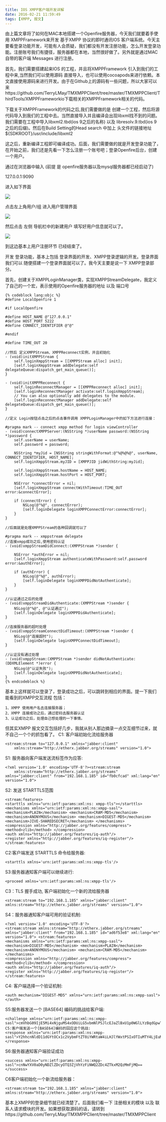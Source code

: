 ```yaml
---
title: IOS XMPP客户端开发详解
date: 2016-02-21 11:59:49
tags: [XMPP, 报文]
---
```


由上篇文章将了如何在MAC本地搭建一个Openfire服务器，今天我们就要着手使用 XMPPFramework来开发 基于XMPP 协议的即时通讯IOS 客户端系统。今天主要看登录功能开发，可能有人会质疑，我们都没有开发注册功能，怎么开发登录功能。注册账号我们有捷径，服务器都在本地，当然很好做了。另外就是通过MAC 自带的客户端 Messages 进行注册。

<!-- more -->

首先，我们需要搭建起来IOS 的工程，并且将XMPPFramework 引入到我们的工程中来,当然我们可以使用源码 
直接导入，也可以使用cocoapods来进行依赖。本文直接使用源码来进行开发。由于在Github上的源码有一些问题，所以大家可以来https://github.com/TerryLMay/TMXMPPClient/tree/master/TMXMPPClient/ThirdTools/XMPPFrameworkio下载相关的XMPPFramework相关的代码。

下载关于XMPPFramework的代码之后,我们需要做的是 创建一个工程，然后将源代码导入到我们的工程中去。当然直接导入并且编译会出现libxml找不到的问题。我们需要在工程中导入libxml2.tbd(ios 9之后的名称) 以及 libresolv.9.tbd(ios 9之后的后缀)。然后在Build Setting的Head search 中加上 头文件的链接地址
${SDKROOT}/usr/include/libxml2

这之后，重新编译工程即可编译成功。后面，我们需要做的就是开发登录功能了，在开始之前，我们还是先看一下怎么注册一个账号吧；登录Openfire后台，创建一个用户。

通过在浏览器中输入 (前提 是 openfire服务器以及mysql服务器都已经启动了)

127.0.0.1:9090     

进入如下界面

<img src='/img/blogImages/XMPPLogin/OpenFireServerHomePage.png'/>

点击左上角用户/组 进入用户管理界面

<img src='/img/blogImages/XMPPLogin/OpenfireUserHomePage.png'/>

然后点击 左侧 导航栏中的新建用户 填写好用户信息就可以了。

<img src='/img/blogImages/XMPPLogin/OpenfireCreateUserPage.png'/>

到这边基本上用户注册环节 已经结束了。

开发 登录功能，基本上包括 登录界面的开发、XMPP登录逻辑的开发。登录界面我们可以 随便搭建一个登录界面就可以了。我今天主要是说一下 XMPP登录部分。

首先，创建关于XMPPLoginManager类，实现XMPPStreamDelegate，我定义了自己的一个宏，表示使用的Openfire服务器的地址 以及 端口号


	{% codeblock lang:objc %}	
	#define LocalOpenfire 1

	#if LocalOpenfire

	#define HOST_NAME @"127.0.0.1"
	#define HOST_PORT 5222
	#define CONNECT_IDENTIFIER @"@"

	#endif

	#define TIME_OUT 20
	
	//然后 定义XMPPStream、XMPPReconnect实例，并且初始化
	- (void)initXMPPStream {
	    self.loginXmppStream = [[XMPPStream alloc] init];
	    [self.loginXmppStream addDelegate:self delegateQueue:dispatch_get_main_queue()];
	}

	- (void)initXMPPReconnect {
	    self.loginReconnectManager = [[XMPPReconnect alloc] init];
	    [self.loginReconnectManager activate:self.loginXmppStream];
	    // You can also optionally add delegates to the module.
	    [self.loginReconnectManager addDelegate:self delegateQueue:dispatch_get_main_queue()];
	}

	//定义 Login按钮点击之后的点击事件调用 XMPPLoginManager中的如下方法进行连接：
	
	#pragma mark -- connect xmpp method for login viewController
	- (void)connectXMPPServer:(NSString *)userName password:(NSString *)password {
	    self.userName = userName;
	    self.password = password;

	    NSString *myJid = [NSString stringWithFormat:@"%@%@%@", userName, CONNECT_IDENTIFIER, HOST_NAME];
	    self.loginXmppStream.myJID = [XMPPJID jidWithString:myJid];

	    self.loginXmppStream.hostName = HOST_NAME;
	    self.loginXmppStream.hostPort = HOST_PORT;

	    NSError *connectError = nil;
	    [self.loginXmppStream connectWithTimeout:TIME_OUT error:&connectError];

	    if (connectError) {
	        NSLog(@"%@", connectError);
	        [self.loginDelegate loginXMPPConnectError:connectError];
	    }
	}

	//后面就是处理XMPPStream的各种回调就可以了

	#pragma mark -- xmppstream delegate
	//连接xmpp成功之后,使用密码认证
	- (void)xmppStreamDidConnect:(XMPPStream *)sender {

	    NSError *authError = nil;
	    [self.loginXmppStream authenticateWithPassword:self.password error:&authError];

	    if (authError) {
	        NSLog(@"%@", authError);
	        [self.loginDelegate loginXMPPDidNotAuthenticate];
	    }
	}

	//认证通过之后的处理
	- (void)xmppStreamDidAuthenticate:(XMPPStream *)sender {
	    NSLog(@"%@", @"认证通过");
	    [self.loginDelegate loginXMPPDidAuthenticate];
	}

	//连接服务器的超时处理
	- (void)xmppStreamConnectDidTimeout:(XMPPStream *)sender {
	    NSLog(@"连接超时");
	    [self.loginDelegate loginXMPPConnectDidTimeout];
	}

	//认证没有通过处理
	- (void)xmppStream:(XMPPStream *)sender didNotAuthenticate:(DDXMLElement *)error {
	    NSLog(@"认证失败");
	    [self.loginDelegate loginXMPPDidNotAuthenticate];
	}
	{% endcodeblock %}
	
基本上这样就可以登录了，登录成功之后，可以跳转到相应的界面。提一下我们 能看到的XMPP交互流程 包括：

	1、XMPP 使用用户名去连接服务器；
	2、XMPP 连接成功之后，通过密码去服务器认证
	3、认证成功之后，处理自己想处理的一下事情。

但其实XMPP 报文交互包括好几步，我就从别人那边摘录一点交互细节过来，就不自己一个个的抓包看了。
C1: 客户端初始化流给服务器 

	<stream:stream to="127.0.0.1" xmlns="jabber:client" 
		xmlns:stream="http://etherx.jabber.org/streams" version="1.0"> 

S1: 服务器向客户端发送流标签作为应答: 

	<?xml version='1.0' encoding='UTF-8'?><stream:stream 
		xmlns:stream="http://etherx.jabber.org/streams" xmlns="jabber:client" from="192.168.1.185" id="fb0cfcad" xml:lang="en" version="1.0"> 

S2: 发送 STARTTLS范围 

	<stream:features> 
	<starttls xmlns="urn:ietf:params:xml:ns: xmpp-tls"></starttls> <mechanisms xmlns="urn:ietf:params:xml:ns:xmpp-sasl"> 
	<mechanism>PLAIN</mechanism> <mechanism>CRAM-MD5</mechanism> <mechanism>ANONYMOUS</mechanism> <mechanism>DIGEST-MD5</mechanism> <mechanism>JIVE-SHAREDSECRET</mechanism> </mechanisms> 
	<compression xmlns="http://jabber.org/features/compress"> 
	<method>zlib</method> </compression> 
	<auth xmlns="http://jabber.org/features/iq-auth"/> 
	<register xmlns="http://jabber.org/features/iq-register"/> </stream:features>  

C2:客户端发送 STARTTLS 命令给服务器: 

	<starttls xmlns='urn:ietf:params:xml:ns:xmpp-tls'/> 

S3:服务器通知客户端可以继续进行: 

	<proceed xmlns='urn:ietf:params:xml:ns:xmpp-tls'/> 

C3：TLS 握手成功, 客户端初始化一个新的流给服务器

	<stream:stream to="192.168.1.185" xmlns="jabber:client" 
	xmlns:stream="http://etherx.jabber.org/streams" version="1.0">  

S4：服务器通知客户端可用的验证机制: 

	<?xml version='1.0' encoding='UTF-8'?> 
	<stream:stream xmlns:stream="http://etherx.jabber.org/streams" 
	xmlns="jabber:client" from="192.168.1.185" id="ad6f53e8" xml:lang="en" version="1.0"> <stream:features> 
	<mechanisms xmlns="urn:ietf:params:xml:ns:xmpp-sasl"> <mechanism>DIGEST-MD5</mechanism> <mechanism>PLAIN</mechanism> 
	<mechanism>ANONYMOUS</mechanism> <mechanism>CRAM-MD5</mechanism> </mechanisms> 
	<compression xmlns="http://jabber.org/features/compress"> <method>zlib</method> </compression> 
	<auth xmlns="http://jabber.org/features/iq-auth"/> 
	<register xmlns="http://jabber.org/features/iq-register"/> </stream:features> 

C4: 客户端选择一个验证机制: 

	<auth mechanism="DIGEST-MD5" xmlns="urn:ietf:params:xml:ns:xmpp-sasl"></auth> 

S5:服务器发送一个 [BASE64] 编码的挑战给客户端: 

	<challenge xmlns="urn:ietf:params:xml:ns:xmpp-sasl">cmVhbG09IjE5Mi4xNjguMS4xODUiLG5vbmNlPSJlcEJaZlBxU1p0WGlLYzBqdGpwT0I1a01HMHdiY0hsUmNhOE52ZE9SIixxb3A9ImF1dGgiLGNoYXJzZXQ9dXRmLTgsYWxnb3JpdGhtPW1kNS1zZXNz</challenge>  C5:客户端发送一个[BASE64]编码的回应这个挑战: 
	<response xmlns="urn:ietf:params:xml:ns:xmpp-sasl">Y2hhcnNldD11dGYtOCx1c2VybmFtZT0iYWRtaW4iLHJlYWxtPSIxOTIuMTY4LjEuMTg1Iixub25jZT0iZXBCWmZQcVNadFhpS2MwanRqcE9CNWtNRzB3YmNIbFJjYThOdmRPUiIsbmM9MDAwMDAwMDEsY25vbmNlPSJMNDJ1SE1XK2piemh6N1hzdWRndHN1V1VIT2hNZmFLVUJpcU5iR1p2IixkaWdlc3QtdXJpPSJ4bXBwLzE5Mi4xNjguMS4xODUiLG1heGJ1Zj02NTUzNixyZXNwb25zZT1hN2JhMWZlOThiMDc2ZjUzZWUzNTczM2Q5NDMwODJlYSxxb3A9YXV0aCxhdXRoemlkPSJhZG1pbiI=</response> 

S6:服务器通知客户端验证成功 

	<success xmlns="urn:ietf:params:xml:ns:xmpp-sasl">cnNwYXV0aD0yNDZlZDcyOTQ3ZjVhYzFiNWQ2ZDc4ZTkxM2QzMmFjMQ==</success> 

C6客户端初始化一个新流给服务器： 

	<stream:stream to="192.168.1.185" xmlns="jabber:client" 
	xmlns:stream="http://etherx.jabber.org/streams" version="1.0">

基本上XMPP的登录细节就已经清楚了。后面我们看一下 注册相关的模块 以及 联系人请求模块的开发。如果想获取源码的话，请转到https://github.com/TerryLMay/TMXMPPClient/tree/master/TMXMPPClient